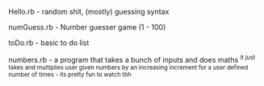 Hello.rb - random shit, (mostly) guessing syntax

numGuess.rb - Number guesser game (1 - 100)

toDo.rb - basic to do list

numbers.rb - a program that takes a bunch of inputs and does maths <sup>it just takes and multiplies user given numbers by an increasing increment for a user defined number of times - its pretty fun to watch tbh</sup>
